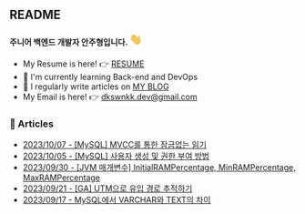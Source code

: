 
## README

#### 주니어 백엔드 개발자 안주형입니다. <img src="https://raw.githubusercontent.com/ABSphreak/ABSphreak/master/gifs/Hi.gif" width="22">
- My Resume is here! 👉 [RESUME](https://www.rallit.com/resumes/12076@dkswnkk.dev/%EC%95%88%EC%A3%BC%ED%98%95?theme=STANDARD)
- 🌱 I'm currently learning Back-end and DevOps
- 📝 I regularly write articles on [MY BLOG](https://dkswnkk.tistory.com/)
- My Email is here! 👉  dkswnkk.dev@gmail.com

### 📖 Articles

- [2023/10/07 - [MySQL] MVCC를 통한 잠금없는 읽기](https://dkswnkk.tistory.com/718) <br/>
- [2023/10/05 - [MySQL] 사용자 생성 및 권한 부여 방법](https://dkswnkk.tistory.com/717) <br/>
- [2023/09/30 - [JVM 매개변수] InitialRAMPercentage, MinRAMPercentage, MaxRAMPercentage](https://dkswnkk.tistory.com/716) <br/>
- [2023/09/21 - [GA] UTM으로 유입 경로 추적하기](https://dkswnkk.tistory.com/715) <br/>
- [2023/09/17 - MySQL에서 VARCHAR와 TEXT의 차이](https://dkswnkk.tistory.com/714) <br/>
